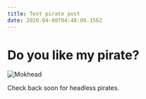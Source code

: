 ```yaml
---
title: Test pirate post
date: 2020-04-08T04:48:09.156Z
---
```

# Do you like my pirate? 

![Mokhead](/uploads/2019-08-26-13_19_11-window.png "Mokhead")

Check back soon for headless pirates.
